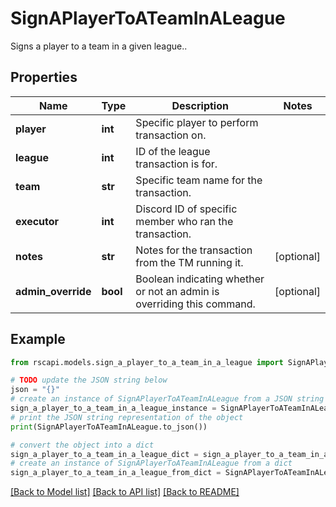 # SignAPlayerToATeamInALeague

Signs a player to a team in a given league..

## Properties

Name | Type | Description | Notes
------------ | ------------- | ------------- | -------------
**player** | **int** | Specific player to perform transaction on. | 
**league** | **int** | ID of the league transaction is for. | 
**team** | **str** | Specific team name for the transaction. | 
**executor** | **int** | Discord ID of specific member who ran the transaction. | 
**notes** | **str** | Notes for the transaction from the TM running it. | [optional] 
**admin_override** | **bool** | Boolean indicating whether or not an admin is overriding this command. | [optional] 

## Example

```python
from rscapi.models.sign_a_player_to_a_team_in_a_league import SignAPlayerToATeamInALeague

# TODO update the JSON string below
json = "{}"
# create an instance of SignAPlayerToATeamInALeague from a JSON string
sign_a_player_to_a_team_in_a_league_instance = SignAPlayerToATeamInALeague.from_json(json)
# print the JSON string representation of the object
print(SignAPlayerToATeamInALeague.to_json())

# convert the object into a dict
sign_a_player_to_a_team_in_a_league_dict = sign_a_player_to_a_team_in_a_league_instance.to_dict()
# create an instance of SignAPlayerToATeamInALeague from a dict
sign_a_player_to_a_team_in_a_league_from_dict = SignAPlayerToATeamInALeague.from_dict(sign_a_player_to_a_team_in_a_league_dict)
```
[[Back to Model list]](../README.md#documentation-for-models) [[Back to API list]](../README.md#documentation-for-api-endpoints) [[Back to README]](../README.md)


